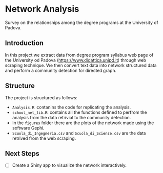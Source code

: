 # Network Analysis
 Survey on the relationships among the degree programs at the University of Padova.

## Introduction
In this project we extract data from degree program syllabus web page of the University od Padova (https://www.didattica.unipd.it) through web scraping technique.
We then convert text data into network structured data and perform a community detection for directed graph.

## Structure
The project is structured as follows:
- `Analysis.R`: contanins the code for replicating the analysis.
- `school_net_lib.R`: contains all the functions defined to perfrom the analysis from the data retrivial to the community detection.
- In the `figures` folder there are the plots of the network made using the software Gephi.
- `Scuola_di_Ingegneria.csv` and `Scuola_di_Scienze.csv` are the data retrived from the web scraping.

## Next Steps
- [ ] Create a Shiny app to visualize the network interactively.
